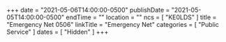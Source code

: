 +++
date = "2021-05-06T14:00:00-0500"
publishDate = "2021-05-05T14:00:00-0500"
endTime = ""
location = ""
ncs = [ "KE0LDS" ]
title = "Emergency Net 0506"
linkTitle = "Emergency Net"
categories = [ "Public Service" ]
dates = [ "Hidden" ]
+++
